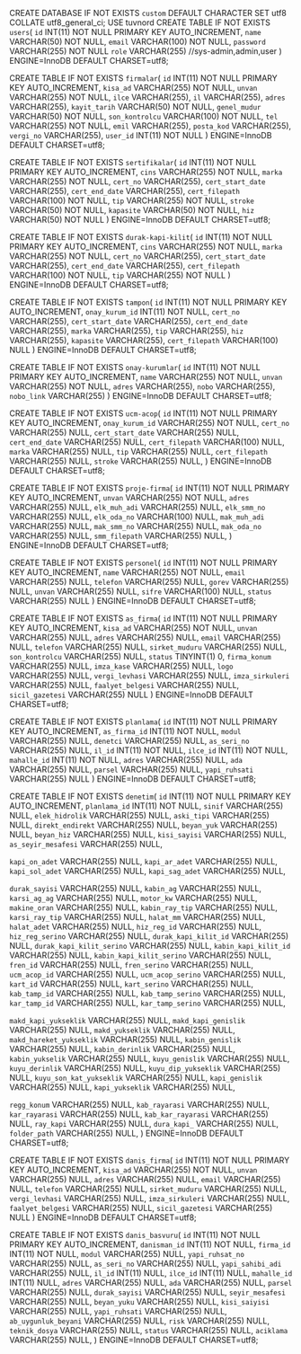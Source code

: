 CREATE DATABASE IF NOT EXISTS `custom` DEFAULT CHARACTER SET utf8 COLLATE utf8_general_ci;
USE tuvnord
CREATE TABLE IF NOT EXISTS `users`(
`id` INT(11) NOT NULL PRIMARY KEY AUTO_INCREMENT,
`name` VARCHAR(50) NOT NULL,
`email` VARCHAR(100) NOT NULL,
`password` VARCHAR(255) NOT NULL
`role` VARCHAR(255) //sys-admin,admin,user
) ENGINE=InnoDB DEFAULT CHARSET=utf8;

CREATE TABLE IF NOT EXISTS `firmalar`(
`id` INT(11) NOT NULL PRIMARY KEY AUTO_INCREMENT,
`kisa_ad` VARCHAR(255) NOT NULL,
`unvan` VARCHAR(255) NOT NULL,
`ilce` VARCHAR(255),
`il` VARCHAR(255),
`adres` VARCHAR(255),
`kayit_tarih` VARCHAR(50) NOT NULL,
`genel_mudur` VARCHAR(50) NOT NULL,
`son_kontrolcu` VARCHAR(100) NOT NULL,
`tel` VARCHAR(255) NOT NULL,
`emil` VARCHAR(255),
`posta_kod` VARCHAR(255),
`vergi_no` VARCHAR(255),
`user_id` INT(11) NOT NULL
) ENGINE=InnoDB DEFAULT CHARSET=utf8;

CREATE TABLE IF NOT EXISTS `sertifikalar`(
`id` INT(11) NOT NULL PRIMARY KEY AUTO_INCREMENT,
`cins` VARCHAR(255) NOT NULL,
`marka` VARCHAR(255) NOT NULL,
`cert_no` VARCHAR(255),
`cert_start_date` VARCHAR(255),
`cert_end_date` VARCHAR(255),
`cert_filepath` VARCHAR(100) NOT NULL,
`tip` VARCHAR(255) NOT NULL,
`stroke` VARCHAR(50) NOT NULL,
`kapasite` VARCHAR(50) NOT NULL,
`hiz` VARCHAR(50) NOT NULL
) ENGINE=InnoDB DEFAULT CHARSET=utf8;


CREATE TABLE IF NOT EXISTS `durak-kapi-kilit`(
`id` INT(11) NOT NULL PRIMARY KEY AUTO_INCREMENT,
`cins` VARCHAR(255) NOT NULL,
`marka` VARCHAR(255) NOT NULL,
`cert_no` VARCHAR(255),
`cert_start_date` VARCHAR(255),
`cert_end_date` VARCHAR(255),
`cert_filepath` VARCHAR(100) NOT NULL,
`tip` VARCHAR(255) NOT NULL
) ENGINE=InnoDB DEFAULT CHARSET=utf8;

CREATE TABLE IF NOT EXISTS `tampon`(
`id` INT(11) NOT NULL PRIMARY KEY AUTO_INCREMENT,
`onay_kurum_id` INT(11) NOT NULL,
`cert_no` VARCHAR(255),
`cert_start_date` VARCHAR(255),
`cert_end_date` VARCHAR(255),
`marka` VARCHAR(255),
`tip` VARCHAR(255),
`hiz` VARCHAR(255),
`kapasite` VARCHAR(255),
`cert_filepath` VARCHAR(100) NULL
) ENGINE=InnoDB DEFAULT CHARSET=utf8;

CREATE TABLE IF NOT EXISTS `onay-kurumlar`(
`id` INT(11) NOT NULL PRIMARY KEY AUTO_INCREMENT,
`name` VARCHAR(255) NOT NULL,
`unvan` VARCHAR(255) NOT NULL,
`adres` VARCHAR(255),
`nobo` VARCHAR(255),
`nobo_link` VARCHAR(255)
) ENGINE=InnoDB DEFAULT CHARSET=utf8;


CREATE TABLE IF NOT EXISTS `ucm-acop`(
`id` INT(11) NOT NULL PRIMARY KEY AUTO_INCREMENT,
`onay_kurum_id` VARCHAR(255) NOT NULL,
`cert_no` VARCHAR(255) NULL,
`cert_start_date` VARCHAR(255)  NULL,
`cert_end_date` VARCHAR(255)  NULL,
`cert_filepath` VARCHAR(100) NULL,
`marka` VARCHAR(255) NULL,
`tip` VARCHAR(255) NULL,
`cert_filepath` VARCHAR(255) NULL,
`stroke` VARCHAR(255) NULL,
) ENGINE=InnoDB DEFAULT CHARSET=utf8;

CREATE TABLE IF NOT EXISTS `proje-firma`(
`id` INT(11) NOT NULL PRIMARY KEY AUTO_INCREMENT,
`unvan` VARCHAR(255) NOT NULL,
`adres` VARCHAR(255) NULL,
`elk_muh_adi` VARCHAR(255)  NULL,
`elk_smm_no` VARCHAR(255)  NULL,
`elk_oda_no` VARCHAR(100) NULL,
`mak_muh_adi` VARCHAR(255) NULL,
`mak_smm_no` VARCHAR(255) NULL,
`mak_oda_no` VARCHAR(255) NULL,
`smm_filepath` VARCHAR(255) NULL,
) ENGINE=InnoDB DEFAULT CHARSET=utf8;


CREATE TABLE IF NOT EXISTS `personel`(
`id` INT(11) NOT NULL PRIMARY KEY AUTO_INCREMENT,
`name` VARCHAR(255) NOT NULL,
`email` VARCHAR(255) NULL,
`telefon` VARCHAR(255)  NULL,
`gorev` VARCHAR(255)  NULL,
`unvan` VARCHAR(255)  NULL,
`sifre` VARCHAR(100) NULL,
`status` VARCHAR(255) NULL
) ENGINE=InnoDB DEFAULT CHARSET=utf8;

CREATE TABLE IF NOT EXISTS `as_firma`(
`id` INT(11) NOT NULL PRIMARY KEY AUTO_INCREMENT,
`kisa_ad` VARCHAR(255) NOT NULL,
`unvan` VARCHAR(255) NULL,
`adres` VARCHAR(255)  NULL,
`email` VARCHAR(255)  NULL,
`telefon` VARCHAR(255)  NULL,
`sirket_muduru` VARCHAR(255) NULL,
`son_kontrolcu` VARCHAR(255) NULL,
`status` TINYINT(1) 0,
`firma_konum` VARCHAR(255) NULL,
`imza_kase` VARCHAR(255) NULL,
`logo` VARCHAR(255) NULL,
`vergi_levhasi` VARCHAR(255) NULL,
`imza_sirkuleri` VARCHAR(255) NULL,
`faalyet_belgesi` VARCHAR(255) NULL,
`sicil_gazetesi` VARCHAR(255) NULL
) ENGINE=InnoDB DEFAULT CHARSET=utf8;


CREATE TABLE IF NOT EXISTS `planlama`(
`id` INT(11) NOT NULL PRIMARY KEY AUTO_INCREMENT,
`as_firma_id` INT(11) NOT NULL,
`modul` VARCHAR(255) NULL,
`denetci` VARCHAR(255)  NULL,
`as_seri_no` VARCHAR(255)  NULL,
`il_id`  INT(11) NOT NULL,
`ilce_id`  INT(11) NOT NULL,
`mahalle_id` INT(11) NOT NULL,
`adres` VARCHAR(255) NULL,
`ada` VARCHAR(255) NULL,
`parsel` VARCHAR(255) NULL,
`yapi_ruhsati` VARCHAR(255) NULL
) ENGINE=InnoDB DEFAULT CHARSET=utf8;

CREATE TABLE IF NOT EXISTS `denetim`(
`id` INT(11) NOT NULL PRIMARY KEY AUTO_INCREMENT,
`planlama_id` INT(11) NOT NULL,
`sinif` VARCHAR(255) NULL,
`elek_hidrolik` VARCHAR(255) NULL,
`aski_tipi` VARCHAR(255) NULL,
`direkt_endirekt` VARCHAR(255) NULL,
`beyan_yuk` VARCHAR(255) NULL,
`beyan_hiz` VARCHAR(255) NULL,
`kisi_sayisi` VARCHAR(255) NULL,
`as_seyir_mesafesi` VARCHAR(255) NULL,

`kapi_on_adet` VARCHAR(255) NULL,
`kapi_ar_adet` VARCHAR(255) NULL,
`kapi_sol_adet` VARCHAR(255) NULL,
`kapi_sag_adet` VARCHAR(255) NULL,

`durak_sayisi` VARCHAR(255) NULL,
`kabin_ag` VARCHAR(255) NULL,
`karsi_ag_ag` VARCHAR(255) NULL,
`motor_kw` VARCHAR(255) NULL,
`makine_oran` VARCHAR(255) NULL,
`kabin_ray_tip` VARCHAR(255) NULL,
`karsi_ray_tip` VARCHAR(255) NULL,
`halat_mm` VARCHAR(255) NULL,
`halat_adet` VARCHAR(255) NULL,
`hiz_reg_id` VARCHAR(255) NULL,
`hiz_reg_serino` VARCHAR(255) NULL,
`durak_kapi_kilit_id` VARCHAR(255) NULL,
`durak_kapi_kilit_serino` VARCHAR(255) NULL,
`kabin_kapi_kilit_id` VARCHAR(255) NULL,
`kabin_kapi_kilit_serino` VARCHAR(255) NULL,
`fren_id` VARCHAR(255) NULL,
`fren_serino` VARCHAR(255) NULL,
`ucm_acop_id` VARCHAR(255) NULL,
`ucm_acop_serino` VARCHAR(255) NULL,
`kart_id` VARCHAR(255) NULL,
`kart_serino` VARCHAR(255) NULL,
`kab_tamp_id` VARCHAR(255) NULL,
`kab_tamp_serino` VARCHAR(255) NULL,
`kar_tamp_id` VARCHAR(255) NULL,
`kar_tamp_serino` VARCHAR(255) NULL,

`makd_kapi_yukseklik` VARCHAR(255) NULL,
`makd_kapi_genislik` VARCHAR(255) NULL,
`makd_yukseklik` VARCHAR(255) NULL,
`makd_hareket_yukseklik` VARCHAR(255) NULL,
`kabin_genislik` VARCHAR(255) NULL,
`kabin_derinlik` VARCHAR(255) NULL,
`kabin_yukselik` VARCHAR(255) NULL,
`kuyu_genislik` VARCHAR(255) NULL,
`kuyu_derinlik` VARCHAR(255) NULL,
`kuyu_dip_yukseklik` VARCHAR(255) NULL,
`kuyu_son_kat_yukseklik` VARCHAR(255) NULL,
`kapi_genislik` VARCHAR(255) NULL,
`kapi_yukseklik` VARCHAR(255) NULL,

`regg_konum` VARCHAR(255) NULL,
`kab_rayarasi` VARCHAR(255) NULL,
`kar_rayarasi` VARCHAR(255) NULL,
`kab_kar_rayarasi` VARCHAR(255) NULL,
`ray_kapi` VARCHAR(255) NULL,
`dura_kapi_` VARCHAR(255) NULL,
`folder_path` VARCHAR(255) NULL,
) ENGINE=InnoDB DEFAULT CHARSET=utf8;


CREATE TABLE IF NOT EXISTS `danis_firma`(
`id` INT(11) NOT NULL PRIMARY KEY AUTO_INCREMENT,
`kisa_ad` VARCHAR(255) NOT NULL,
`unvan` VARCHAR(255) NULL,
`adres` VARCHAR(255)  NULL,
`email` VARCHAR(255)  NULL,
`telefon` VARCHAR(255)  NULL,
`sirket_muduru` VARCHAR(255) NULL,
`vergi_levhasi` VARCHAR(255) NULL,
`imza_sirkuleri` VARCHAR(255) NULL,
`faalyet_belgesi` VARCHAR(255) NULL,
`sicil_gazetesi` VARCHAR(255) NULL
) ENGINE=InnoDB DEFAULT CHARSET=utf8;

CREATE TABLE IF NOT EXISTS `danis_basvuru`(
`id` INT(11) NOT NULL PRIMARY KEY AUTO_INCREMENT,
`danisman_id` INT(11) NOT NULL,
`firma_id` INT(11) NOT NULL,
`modul` VARCHAR(255) NULL,
`yapi_ruhsat_no` VARCHAR(255)  NULL,
`as_seri_no` VARCHAR(255)  NULL,
`yapi_sahibi_adi` VARCHAR(255)  NULL,
`il_id` INT(11) NULL,
`ilce_id` INT(11) NULL,
`mahalle_id` INT(11) NULL,
`adres` VARCHAR(255) NULL,
`ada` VARCHAR(255) NULL,
`parsel` VARCHAR(255) NULL,
`durak_sayisi` VARCHAR(255) NULL,
`seyir_mesafesi` VARCHAR(255) NULL,
`beyan_yuku` VARCHAR(255) NULL,
`kisi_saiyisi` VARCHAR(255) NULL,
`yapi_ruhsati` VARCHAR(255) NULL,
`ab_uygunluk_beyani` VARCHAR(255) NULL,
`risk` VARCHAR(255) NULL,
`teknik_dosya` VARCHAR(255) NULL,
`status` VARCHAR(255) NULL,
`aciklama` VARCHAR(255) NULL,
) ENGINE=InnoDB DEFAULT CHARSET=utf8;




